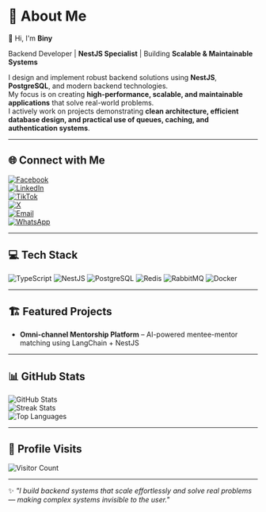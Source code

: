 # 💫 About Me
👋 Hi, I'm **Biny**  

Backend Developer | **NestJS Specialist** | Building **Scalable & Maintainable Systems**  

I design and implement robust backend solutions using **NestJS**, **PostgreSQL**, and modern backend technologies.  
My focus is on creating **high-performance, scalable, and maintainable applications** that solve real-world problems.  
I actively work on projects demonstrating **clean architecture, efficient database design, and practical use of queues, caching, and authentication systems**.

---

## 🌐 Connect with Me
[![Facebook](https://img.shields.io/badge/Facebook-%231877F2.svg?logo=Facebook&logoColor=white)](https://www.facebook.com/biniyam.markos.886736)  
[![LinkedIn](https://img.shields.io/badge/LinkedIn-%230077B5.svg?logo=linkedin&logoColor=white)](https://www.linkedin.com/in/biniyam-markos-4a9788233/)  
[![TikTok](https://img.shields.io/badge/TikTok-%23000000.svg?logo=TikTok&logoColor=white)](https://www.tiktok.com/@biny_dev)  
[![X](https://img.shields.io/badge/X-black.svg?logo=X&logoColor=white)](https://x.com/bentechnolo)  
[![Email](https://img.shields.io/badge/Email-D14836?logo=gmail&logoColor=white)](mailto:bnmmarkos@gmail.com)  
[![WhatsApp](https://img.shields.io/badge/WhatsApp-25D366?logo=whatsapp&logoColor=white)](https://wa.me/+251973983018)

---

## 💻 Tech Stack
![TypeScript](https://img.shields.io/badge/TypeScript-%23007ACC.svg?style=for-the-badge&logo=typescript&logoColor=white) 
![NestJS](https://img.shields.io/badge/NestJS-%23E0234E.svg?style=for-the-badge&logo=nestjs&logoColor=white) 
![PostgreSQL](https://img.shields.io/badge/PostgreSQL-%23316192.svg?style=for-the-badge&logo=postgresql&logoColor=white) 
![Redis](https://img.shields.io/badge/Redis-%23DC382D.svg?style=for-the-badge&logo=redis&logoColor=white) 
![RabbitMQ](https://img.shields.io/badge/RabbitMQ-%23FF6600.svg?style=for-the-badge&logo=rabbitmq&logoColor=white) 
![Docker](https://img.shields.io/badge/Docker-%230db7ed.svg?style=for-the-badge&logo=docker&logoColor=white)

---

## 🏗 Featured Projects
- **Omni-channel Mentorship Platform** – AI-powered mentee-mentor matching using LangChain + NestJS  

---

## 📊 GitHub Stats
![GitHub Stats](https://github-readme-stats.vercel.app/api?username=biniyam-29&theme=dark&show_icons=true&count_private=false)  
![Streak Stats](https://nirzak-streak-stats.vercel.app/?user=biniyam-29&theme=dark&hide_border=false)  
![Top Languages](https://github-readme-stats.vercel.app/api/top-langs/?username=biniyam-29&theme=dark&hide_border=false&layout=compact)

---

## 🌟 Profile Visits
![Visitor Count](https://vbr.nathanchung.dev/badge?page_id=biniyam-29)


---

✨ *"I build backend systems that scale effortlessly and solve real problems — making complex systems invisible to the user."*
